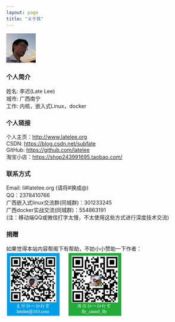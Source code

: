 ```yaml
---
layout: page
title: "关于我"
---
```


![alt text](/assets/mypicture.jpg ) 

### 个人简介
姓名: 李迟(Late Lee)  
城市: 广西南宁  
工作: 内核，嵌入式Linux，docker

### 个人链接
个人主页：<http://www.latelee.org>  
CSDN: <https://blog.csdn.net/subfate>  
GitHub: <https://github.com/latelee>  
淘宝小店：<https://shop243991695.taobao.com/>  

### 联系方式
Email: li#latelee.org (请将#换成@)  
QQ：2378410766  
广西嵌入式linux交流群(同城群)：301233245  
广西docker实战交流(同城群)：554863191  
(注：移动端QQ或微信打字太慢，不太使用这些方式进行深度技术交流)  

### 捐赠
如果觉得本站内容帮阁下有帮助，不妨小小赞助一下作者：  
![donate](/assets/latelee_pay.png)  
